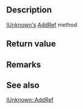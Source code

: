 ## Description

[IUnknown's](https://docs.microsoft.com/windows/win32/api/unknwn/nn-unknwn-iunknown) [AddRef](https://docs.microsoft.com/windows/win32/api/unknwn/nf-unknwn-iunknown-addref) method

## Return value

## Remarks

## See also

[IUnknown::AddRef](https://docs.microsoft.com/windows/win32/api/unknwn/nf-unknwn-iunknown-addref)